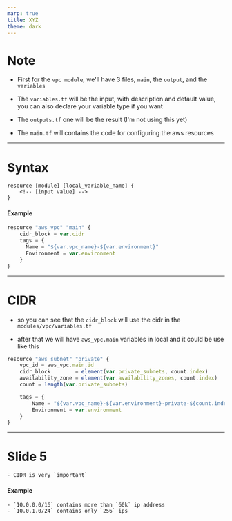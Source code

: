 ```yaml
---
marp: true
title: XYZ
theme: dark
---
```


# Note

- First for the `vpc module`, we'll have 3 files, `main`, the `output`, and the `variables`

- The `variables.tf` will be the input, with description and default value, you can also declare your variable type if you want
- The `outputs.tf` one will be the result (I'm not using this yet)
- The `main.tf` will contains the code for configuring the aws resources
---


# Syntax

```
resource [module] [local_variable_name] {
    <!-- [input value] -->
}
```

#### Example

```ts
resource "aws_vpc" "main" {
    cidr_block = var.cidr
    tags = {
      Name = "${var.vpc_name}-${var.environment}"
      Environment = var.environment
    }
}
```
---

# CIDR
- so you can see that the `cidr_block` will use the cidr in the `modules/vpc/variables.tf`

- after that we will have `aws_vpc.main` variables in local and it could be use like this

```ts
resource "aws_subnet" "private" {
    vpc_id = aws_vpc.main.id
    cidr_block        = element(var.private_subnets, count.index)
    availability_zone = element(var.availability_zones, count.index)
    count = length(var.private_subnets)

    tags = {
        Name = "${var.vpc_name}-${var.environment}-private-${count.index}"
        Environment = var.environment
    }
}
```
---

# Slide 5
    - CIDR is very `important`

#### Example

    - `10.0.0.0/16` contains more than `60k` ip address
    - `10.0.1.0/24` contains only `256` ips